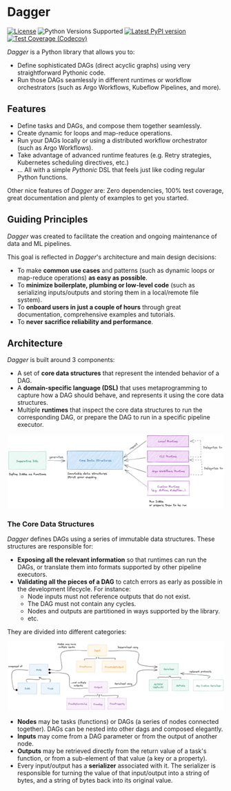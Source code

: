 # Dagger

[![License](https://img.shields.io/badge/license-Apache%202.0-blue.svg)](https://github.com/larribas/dagger/blob/main/LICENSE.md)
![Python Versions Supported](https://img.shields.io/badge/python-3.8+-blue.svg)
[![Latest PyPI version](https://badge.fury.io/py/py-dagger.svg)](https://badge.fury.io/py/py-dagger)
[![Test Coverage (Codecov)](https://codecov.io/gh/larribas/dagger/branch/main/graph/badge.svg?token=fKU68xYUm8)](https://codecov.io/gh/larribas/dagger)


_Dagger_ is a Python library that allows you to:

* Define sophisticated DAGs (direct acyclic graphs) using very straightforward Pythonic code.
* Run those DAGs seamlessly in different runtimes or workflow orchestrators (such as Argo Workflows, Kubeflow Pipelines, and more).



## Features

- Define tasks and DAGs, and compose them together seamlessly.
- Create dynamic for loops and map-reduce operations.
- Run your DAGs locally or using a distributed workflow orchestrator (such as Argo Workflows).
- Take advantage of advanced runtime features (e.g. Retry strategies, Kubernetes scheduling directives, etc.)
- ... All with a simple _Pythonic_ DSL that feels just like coding regular Python functions.


Other nice features of _Dagger_ are: Zero dependencies, 100% test coverage, great documentation and plenty of examples to get you started.


## Guiding Principles

_Dagger_ was created to facilitate the creation and ongoing maintenance of data and ML pipelines.

This goal is reflected in _Dagger_'s architecture and main design decisions:

- To make __common use cases__ and patterns (such as dynamic loops or map-reduce operations) __as easy as possible__.
- To __minimize boilerplate, plumbing or low-level code__ (such as serializing inputs/outputs and storing them in a local/remote file system).
- To __onboard users in just a couple of hours__ through great documentation, comprehensive examples and tutorials.
- To __never sacrifice reliability and performance__.


## Architecture

_Dagger_ is built around 3 components:

- A set of __core data structures__ that represent the intended behavior of a DAG.
- A __domain-specific language (DSL)__ that uses metaprogramming to capture how a DAG should behave, and represents it using the core data structures.
- Multiple __runtimes__ that inspect the core data structures to run the corresponding DAG, or prepare the DAG to run in a specific pipeline executor.


[![image](assets/images/diagrams/components.png)](assets/images/diagrams/components.png)


### The Core Data Structures

_Dagger_ defines DAGs using a series of immutable data structures. These structures are responsible for:

- __Exposing all the relevant information__ so that runtimes can run the DAGs, or translate them into formats supported by other pipeline executors.
- __Validating all the pieces of a DAG__ to catch errors as early as possible in the development lifecycle. For instance:
    * Node inputs must not reference outputs that do not exist.
    * The DAG must not contain any cycles.
    * Nodes and outputs are partitioned in ways supported by the library.
    * etc.


They are divided into different categories:

[![image](assets/images/diagrams/core_data_structures.png)](assets/images/diagrams/core_data_structures.png)

- __Nodes__ may be tasks (functions) or DAGs (a series of nodes connected together). DAGs can be nested into other dags and composed elegantly.
- __Inputs__ may come from a DAG parameter or from the output of another node.
- __Outputs__ may be retrieved directly from the return value of a task's function, or from a sub-element of that value (a key or a property).
- Every input/output has a __serializer__ associated with it. The serializer is responsible for turning the value of that input/output into a string of bytes, and a string of bytes back into its original value.



